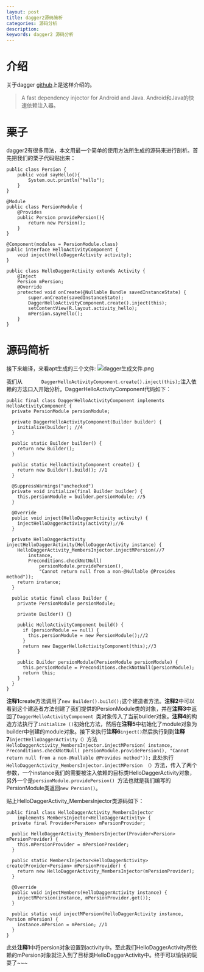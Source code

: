 ```yaml
---
layout: post
title: dagger2源码简析
categories: 源码分析
description: 
keywords: dagger2 源码分析
---
```


# 介绍
关于dagger [github](https://github.com/google/dagger)上是这样介绍的。
>A fast dependency injector for Android and Java.
>Android和Java的快速依赖注入器。

# 栗子
dagger2有很多用法，本文用最一个简单的使用方法所生成的源码来进行剖析。首先把我们的栗子代码贴出来：
```
public class Persion {
    public void sayHello(){
        System.out.println("hello");
    }
}

@Module
public class PersionModule {
    @Provides
    public Persion providePersion(){
        return new Persion();
    }
}

@Component(modules = PersionModule.class)
public interface HelloActivityComponent {
    void inject(HelloDaggerActivity activity);
}

public class HelloDaggerActivity extends Activity {
    @Inject
    Persion mPersion;
    @Override
    protected void onCreate(@Nullable Bundle savedInstanceState) {
        super.onCreate(savedInstanceState);
        DaggerHelloActivityComponent.create().inject(this);
        setContentView(R.layout.activity_hello);
        mPersion.sayHello();
    }
}
```

# 源码简析
接下来编译，来看apt生成的三个文件:
![dagger生成文件.png](http://upload-images.jianshu.io/upload_images/2229793-283b72812dd0e0cc.png?imageMogr2/auto-orient/strip%7CimageView2/2/w/1240)

我们从`        DaggerHelloActivityComponent.create().inject(this);
`注入依赖的方法口入开始分析。DaggerHelloActivityComponent代码如下：
```
public final class DaggerHelloActivityComponent implements HelloActivityComponent {
  private PersionModule persionModule;

  private DaggerHelloActivityComponent(Builder builder) {
    initialize(builder); //4
  }

  public static Builder builder() {
    return new Builder();
  }

  public static HelloActivityComponent create() {
    return new Builder().build(); //1
  }

  @SuppressWarnings("unchecked")
  private void initialize(final Builder builder) {
    this.persionModule = builder.persionModule; //5
  }

  @Override
  public void inject(HelloDaggerActivity activity) {
    injectHelloDaggerActivity(activity);//6
  }

  private HelloDaggerActivity injectHelloDaggerActivity(HelloDaggerActivity instance) {
    HelloDaggerActivity_MembersInjector.injectMPersion(//7
        instance,
        Preconditions.checkNotNull(
            persionModule.providePersion(),
            "Cannot return null from a non-@Nullable @Provides method"));
    return instance;
  }

  public static final class Builder {
    private PersionModule persionModule;

    private Builder() {}

    public HelloActivityComponent build() {
      if (persionModule == null) {
        this.persionModule = new PersionModule();//2
      }
      return new DaggerHelloActivityComponent(this);//3
    }

    public Builder persionModule(PersionModule persionModule) {
      this.persionModule = Preconditions.checkNotNull(persionModule);
      return this;
    }
  }
}
```
**注释1**create方法调用了`new Builder().build();`这个建造者方法。**注释2**中可以看到这个建造者方法创建了我们提供的PersionModule类的对象，并在**注释3**中返回了`DaggerHelloActivityComponent `类对象传入了当前builder对象。**注释4**的构造方法执行了`initialize ()`初始化方法，然后在**注释5**中初始化了module对象为builder中创建的module对象。接下来执行**注释6**`inject()`然后执行到到**注释7**`injectHelloDaggerActivity（）`方法```HelloDaggerActivity_MembersInjector.injectMPersion(
        instance,
        Preconditions.checkNotNull(
            persionModule.providePersion(),
            "Cannot return null from a non-@Nullable @Provides method"));```
此处执行`HelloDaggerActivity_MembersInjector.injectMPersion （）`方法，传入了两个参数，一个instance我们的需要被注入依赖的目标类HelloDaggerActivity对象，另外一个是`persionModule.providePersion() `方法也就是我们编写的PersionModule类返回`new Persion()`。

贴上HelloDaggerActivity_MembersInjector类源码如下：
```
public final class HelloDaggerActivity_MembersInjector
    implements MembersInjector<HelloDaggerActivity> {
  private final Provider<Persion> mPersionProvider;

  public HelloDaggerActivity_MembersInjector(Provider<Persion> mPersionProvider) {
    this.mPersionProvider = mPersionProvider;
  }

  public static MembersInjector<HelloDaggerActivity> create(Provider<Persion> mPersionProvider) {
    return new HelloDaggerActivity_MembersInjector(mPersionProvider);
  }

  @Override
  public void injectMembers(HelloDaggerActivity instance) {
    injectMPersion(instance, mPersionProvider.get());
  }

  public static void injectMPersion(HelloDaggerActivity instance, Persion mPersion) {
    instance.mPersion = mPersion; //1
  }
}
```
此处**注释1**中将persion对象设置到activity中。至此我们HelloDaggerActivity所依赖的mPersion对象就注入到了目标类HelloDaggerActivity中。终于可以愉快的玩耍了~~~